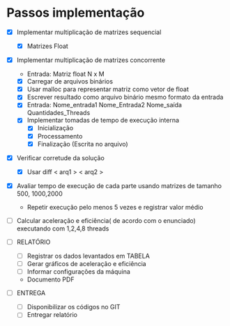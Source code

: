 # Passos implementação


- [X] Implementar multiplicação de matrizes sequencial
    - [X] Matrizes Float

- [X] Implementar multiplicação de matrizes concorrente
    - Entrada: Matriz float N x M
    - [X] Carregar de arquivos binários
    - [X] Usar malloc para representar matriz como vetor de float
    - [X] Escrever resultado como arquivo binário mesmo formato da entrada
    -[X] Entrada: Nome_entrada1 Nome_Entrada2 Nome_saída Quantidades_Threads
    -[X] Implementar tomadas de tempo de execução interna
        -[X] Inicialização
        -[X] Processamento
        -[X] Finalização (Escrita no arquivo)

- [X] Verificar corretude da solução
    - [X] Usar diff < arq1 > < arq2 >

- [X] Avaliar tempo de execução de cada parte usando matrizes de tamanho 500, 1000,2000
    - Repetir execução pelo menos 5 vezes e registrar valor médio

- [ ] Calcular aceleração e eficiência( de acordo com o enunciado) executando com 1,2,4,8 threads

- [ ] RELATÓRIO
    - [ ] Registrar os dados levantados em TABELA 
    - [ ] Gerar gráficos de aceleração e eficiência
    - [ ] Informar configurações da máquina
    - Documento PDF

- [ ] ENTREGA
    -[ ] Disponibilizar os códigos no GIT
    -[ ] Entregar relatório